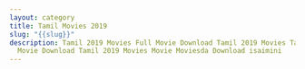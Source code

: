 ```yaml
---
layout: category
title: Tamil Movies 2019
slug: "{{slug}}"
description: Tamil 2019 Movies Full Movie Download Tamil 2019 Movies Tamil Full
  Movie Download Tamil 2019 Movies Movie Moviesda Download isaimini
---
```


